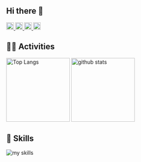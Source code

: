 ## Hi there 👋

<p align="left">
  <a href="https://github.com/kazuki0205">
    <img height="20" src="https://komarev.com/ghpvc/?username=kazuki0205" />
  </a>
  <a href="https://github.com/kazuki0205">
    <img height="20" src="https://img.shields.io/github/followers/kazuki0205?label=follow&logo=github&style=flat" />
  </a>
  <a href="http://qiita.com/kazuki0205">
    <img height="20" src="https://qiita-badge.apiapi.app/s/kazuki0205/posts.svg" />
  </a>
  <a href="http://qiita.com/kazuki0205">
    <img height="20" src="https://qiita-badge.apiapi.app/s/kazuki0205/contributions.svg" />
  </a>
</p>

## 🏃‍♀️ Activities
<div align="left"> 
  <img alt="Top Langs" height="170px" src="https://github-readme-stats.vercel.app/api?username=kazuki0205&theme=vue-dark&layout=compact" />
  <img alt="github stats" height="170px" src="https://github-readme-stats.vercel.app/api/top-langs/?username=kazuki0205&theme=vue-dark&layout=compact" />
</div>

## 🌱 Skills
<img alt="my skills" src="https://skillicons.dev/icons?theme=dark&perline=7&i=html,css,js,ts,react,next,figma,python,fastapi,go,docker,terraform,aws,gcp" />
<br>


